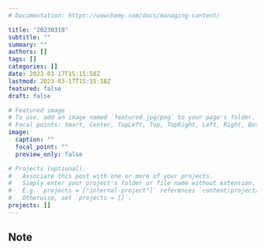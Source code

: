 ```yaml
---
# Documentation: https://wowchemy.com/docs/managing-content/

title: "20230318"
subtitle: ""
summary: ""
authors: []
tags: []
categories: []
date: 2023-03-17T15:15:58Z
lastmod: 2023-03-17T15:15:58Z
featured: false
draft: false

# Featured image
# To use, add an image named `featured.jpg/png` to your page's folder.
# Focal points: Smart, Center, TopLeft, Top, TopRight, Left, Right, BottomLeft, Bottom, BottomRight.
image:
  caption: ""
  focal_point: ""
  preview_only: false

# Projects (optional).
#   Associate this post with one or more of your projects.
#   Simply enter your project's folder or file name without extension.
#   E.g. `projects = ["internal-project"]` references `content/project/deep-learning/index.md`.
#   Otherwise, set `projects = []`.
projects: []
---
```


## Note

